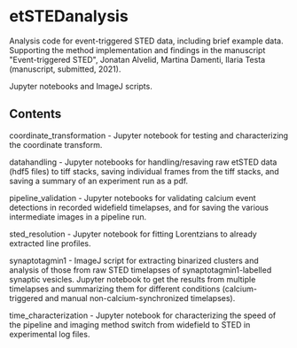 # etSTEDanalysis
Analysis code for event-triggered STED data, including brief example data. Supporting the method implementation and findings in the manuscript "Event-triggered STED", Jonatan Alvelid, Martina Damenti, Ilaria Testa (manuscript, submitted, 2021).

Jupyter notebooks and ImageJ scripts.

## Contents
coordinate_transformation - Jupyter notebook for testing and characterizing the coordinate transform.

datahandling - Jupyter notebooks for handling/resaving raw etSTED data (hdf5 files) to tiff stacks, saving individual frames from the tiff stacks, and saving a summary of an experiment run as a pdf.

pipeline_validation - Jupyter notebooks for validating calcium event detections in recorded widefield timelapses, and for saving the various intermediate images in a pipeline run.

sted_resolution - Jupyter notebook for fitting Lorentzians to already extracted line profiles.

synaptotagmin1 - ImageJ script for extracting binarized clusters and analysis of those from raw STED timelapses of synaptotagmin1-labelled synaptic vesicles. Jupyter notebook to get the results from multiple timelapses and summarizing them for different conditions (calcium-triggered and manual non-calcium-synchronized timelapses).

time_characterization - Jupyter notebook for characterizing the speed of the pipeline and imaging method switch from widefield to STED in experimental log files.
